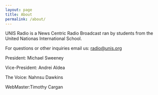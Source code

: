 ```yaml
---
layout: page
title: About
permalink: /about/
---
```


UNIS Radio is a News Centric Radio Broadcast ran by students from the United Nationas International School.

For questions or other inquiries email us: radio@unis.org

President: Michael Sweeney

Vice-President: Andrei Aldea

The Voice: Nahnsu Dawkins

WebMaster:Timothy Cargan
